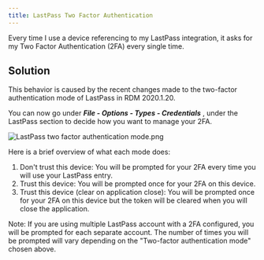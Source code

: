 ```yaml
---
title: LastPass Two Factor Authentication
---
```

Every time I use a device referencing to my LastPass integration, it asks for my Two Factor Authentication (2FA) every single time.

## Solution

This behavior is caused by the recent changes made to the two-factor authentication mode of LastPass in RDM 2020.1.20.  

You can now go under ***File - Options - Types - Credentials*** , under the LastPass section to decide how you want to manage your 2FA.  

![LastPass two factor authentication mode.png](/img/en/kb/kb4000.png)

Here is a brief overview of what each mode does:  

1. Don&apos;t trust this device: You will be prompted for your 2FA every time you will use your LastPass entry.
1. Trust this device: You will be prompted once for your 2FA on this device.
1. Trust this device (clear on application close): You will be prompted once for your 2FA on this device but the token will be cleared when you will close the application.  

Note: If you are using multiple LastPass account with a 2FA configured, you will be prompted for each separate account. The number of times you will be prompted will vary depending on the &quot;Two-factor authentication mode&quot; chosen above.

